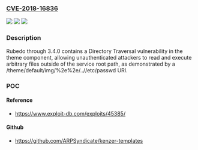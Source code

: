 ### [CVE-2018-16836](https://cve.mitre.org/cgi-bin/cvename.cgi?name=CVE-2018-16836)
![](https://img.shields.io/static/v1?label=Product&message=n%2Fa&color=blue)
![](https://img.shields.io/static/v1?label=Version&message=n%2Fa&color=blue)
![](https://img.shields.io/static/v1?label=Vulnerability&message=n%2Fa&color=brighgreen)

### Description

Rubedo through 3.4.0 contains a Directory Traversal vulnerability in the theme component, allowing unauthenticated attackers to read and execute arbitrary files outside of the service root path, as demonstrated by a /theme/default/img/%2e%2e/..//etc/passwd URI.

### POC

#### Reference
- https://www.exploit-db.com/exploits/45385/

#### Github
- https://github.com/ARPSyndicate/kenzer-templates

